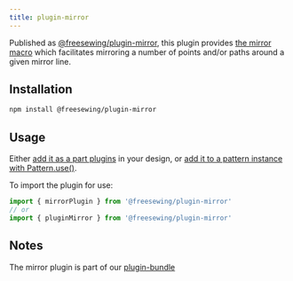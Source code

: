 ```yaml
---
title: plugin-mirror
---
```


Published as [@freesewing/plugin-mirror][1], this plugin provides [the mirror
macro](/reference/macros/mirror) which facilitates mirroring a number of
points and/or paths around a given mirror line.

## Installation

```sh
npm install @freesewing/plugin-mirror
```

## Usage

Either [add it as a part plugins](/reference/api/part/config/plugins) in your
design, or [add it to a pattern instance with
Pattern.use()](/reference/api/pattern/use).

To import the plugin for use:
```js
import { mirrorPlugin } from '@freesewing/plugin-mirror'
// or
import { pluginMirror } from '@freesewing/plugin-mirror'
```

## Notes

The mirror plugin is part of our [plugin-bundle](/reference/plugins/bundle)

[1]: https://www.npmjs.com/package/@freesewing/plugin-mirror
